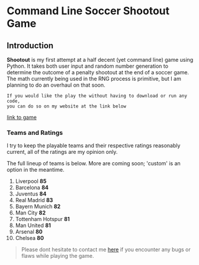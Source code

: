 Command Line Soccer Shootout Game
===

## Introduction

**Shootout** is my first attempt at a half decent (yet command line) game using Python. It takes both user input and random number generation to determine the outcome of a penalty shootout at the end of a soccer game. The math currently being used in the RNG process is primitive, but I am planning to do an overhaul on that soon.  
```
If you would like the play the without having to download or run any code, 
you can do so on my website at the link below
```
[link to game](http://radiuk.ca/projects)
### Teams and Ratings

I try to keep the playable teams and their respective ratings reasonably current, all of the ratings are my opinion only.

The full lineup of teams is below. More are coming soon; 'custom' is an option in the meantime. 

1. Liverpool **85**
2. Barcelona **84**
3. Juventus **84**
4. Real Madrid **83**
5. Bayern Munich **82**
6. Man City **82** 
7. Tottenham Hotspur **81**
8. Man United **81**
9. Arsenal **80**
10. Chelsea **80**

> Please dont hesitate to contact me [here](http://radiuk.ca/message) if you encounter any bugs or flaws while playing the game.
